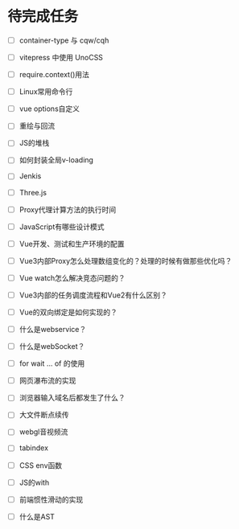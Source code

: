 # 待完成任务

- [ ] container-type 与 cqw/cqh
- [ ] vitepress 中使用 UnoCSS
- [ ] require.context()用法
- [ ] Linux常用命令行
- [ ] vue options自定义
- [ ] 重绘与回流
- [ ] JS的堆栈
- [ ] 如何封装全局v-loading
- [ ] Jenkis
- [ ] Three.js
- [ ] Proxy代理计算方法的执行时间
- [ ] JavaScript有哪些设计模式
- [ ] Vue开发、测试和生产环境的配置
- [ ] Vue3内部Proxy怎么处理数组变化的？处理的时候有做那些优化吗？
- [ ] Vue watch怎么解决竞态问题的？
- [ ] Vue3内部的任务调度流程和Vue2有什么区别？
- [ ] Vue的双向绑定是如何实现的？
- [ ] 什么是webservice？
- [ ] 什么是webSocket？
- [ ] for wait ... of 的使用
- [ ] 网页瀑布流的实现
- [ ] 浏览器输入域名后都发生了什么？
- [ ] 大文件断点续传
- [ ] webgl音视频流
- [ ] tabindex
- [ ] CSS env函数
- [ ] JS的with
- [ ] 前端惯性滑动的实现
- [ ] 什么是AST

